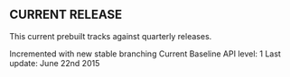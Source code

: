 ## CURRENT RELEASE
This current prebuilt tracks against quarterly releases.

Incremented with new stable branching
Current Baseline API level: 1
Last update: June 22nd 2015
